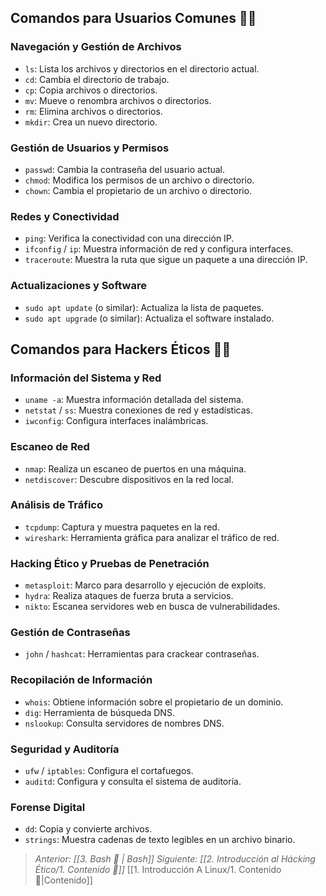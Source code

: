 ## Comandos para Usuarios Comunes 🧑‍💻

### Navegación y Gestión de Archivos
- `ls`: Lista los archivos y directorios en el directorio actual.
- `cd`: Cambia el directorio de trabajo.
- `cp`: Copia archivos o directorios.
- `mv`: Mueve o renombra archivos o directorios.
- `rm`: Elimina archivos o directorios.
- `mkdir`: Crea un nuevo directorio.

### Gestión de Usuarios y Permisos
- `passwd`: Cambia la contraseña del usuario actual.
- `chmod`: Modifica los permisos de un archivo o directorio.
- `chown`: Cambia el propietario de un archivo o directorio.

### Redes y Conectividad
- `ping`: Verifica la conectividad con una dirección IP.
- `ifconfig` / `ip`: Muestra información de red y configura interfaces.
- `traceroute`: Muestra la ruta que sigue un paquete a una dirección IP.

### Actualizaciones y Software
- `sudo apt update` (o similar): Actualiza la lista de paquetes.
- `sudo apt upgrade` (o similar): Actualiza el software instalado.

## Comandos para Hackers Éticos 🕵️‍♂️

### Información del Sistema y Red
- `uname -a`: Muestra información detallada del sistema.
- `netstat` / `ss`: Muestra conexiones de red y estadísticas.
- `iwconfig`: Configura interfaces inalámbricas.

### Escaneo de Red
- `nmap`: Realiza un escaneo de puertos en una máquina.
- `netdiscover`: Descubre dispositivos en la red local.

### Análisis de Tráfico
- `tcpdump`: Captura y muestra paquetes en la red.
- `wireshark`: Herramienta gráfica para analizar el tráfico de red.

### Hacking Ético y Pruebas de Penetración
- `metasploit`: Marco para desarrollo y ejecución de exploits.
- `hydra`: Realiza ataques de fuerza bruta a servicios.
- `nikto`: Escanea servidores web en busca de vulnerabilidades.

### Gestión de Contraseñas
- `john` / `hashcat`: Herramientas para crackear contraseñas.

### Recopilación de Información
- `whois`: Obtiene información sobre el propietario de un dominio.
- `dig`: Herramienta de búsqueda DNS.
- `nslookup`: Consulta servidores de nombres DNS.

### Seguridad y Auditoría
- `ufw` / `iptables`: Configura el cortafuegos.
- `auditd`: Configura y consulta el sistema de auditoría.

### Forense Digital
- `dd`: Copia y convierte archivos.
- `strings`: Muestra cadenas de texto legibles en un archivo binario.

> *Anterior: [[3. Bash 🧊 | Bash]]*
> *Siguiente: [[2. Introducción al Hácking Ético/1. Contenido 📃]]*
> [[1. Introducción A Linux/1. Contenido 📃|Contenido]]

